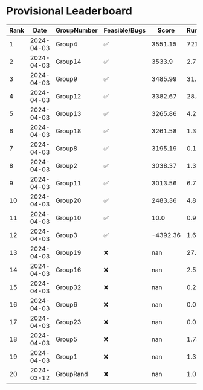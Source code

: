 # Provisional Leaderboard
| Rank | Date | GroupNumber | Feasible/Bugs | Score | Runtime |
| ------ | ------------ | ------------------- |-------------| ------- | ------- |
| 1 | 2024-04-03 | Group4 | ✅ | 3551.15 | 721.35s |
| 2 | 2024-04-03 | Group14 | ✅ | 3533.9 | 2.77s |
| 3 | 2024-04-03 | Group9 | ✅ | 3485.99 | 31.9s |
| 4 | 2024-04-03 | Group12 | ✅ | 3382.67 | 28.47s |
| 5 | 2024-04-03 | Group13 | ✅ | 3265.86 | 4.23s |
| 6 | 2024-04-03 | Group18 | ✅ | 3261.58 | 1.39s |
| 7 | 2024-04-03 | Group8 | ✅ | 3195.19 | 0.12s |
| 8 | 2024-04-03 | Group2 | ✅ | 3038.37 | 1.35s |
| 9 | 2024-04-03 | Group11 | ✅ | 3013.56 | 6.78s |
| 10 | 2024-04-03 | Group20 | ✅ | 2483.36 | 4.81s |
| 11 | 2024-04-03 | Group10 | ✅ | 10.0 | 0.93s |
| 12 | 2024-04-03 | Group3 | ✅ | -4392.36 | 1.68s |
| 13 | 2024-04-03 | Group19 | ❌ | nan | 27.67s |
| 14 | 2024-04-03 | Group16 | ❌ | nan | 2.55s |
| 15 | 2024-04-03 | Group32 | ❌ | nan | 0.27s |
| 16 | 2024-04-03 | Group6 | ❌ | nan | 0.09s |
| 17 | 2024-04-03 | Group23 | ❌ | nan | 0.09s |
| 18 | 2024-04-03 | Group5 | ❌ | nan | 1.7s |
| 19 | 2024-04-03 | Group1 | ❌ | nan | 1.37s |
| 20 | 2024-03-12 | GroupRand | ❌ | nan | 1.02s |

